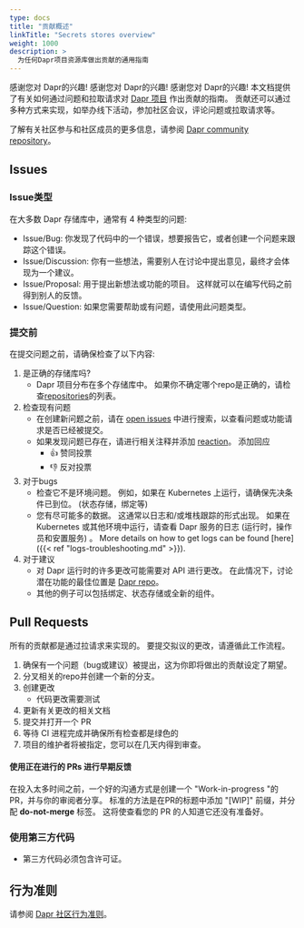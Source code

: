 ```yaml
---
type: docs
title: "贡献概述"
linkTitle: "Secrets stores overview"
weight: 1000
description: >
  为任何Dapr项目资源库做出贡献的通用指南
---
```


感谢您对 Dapr的兴趣! 感谢您对 Dapr的兴趣! 感谢您对 Dapr的兴趣! 本文档提供了有关如何通过问题和拉取请求对 [Dapr 项目](https://github.com/dapr) 作出贡献的指南。 贡献还可以通过多种方式来实现，如举办线下活动，参加社区会议，评论问题或拉取请求等。

了解有关社区参与和社区成员的更多信息，请参阅 [Dapr community repository](https://github.com/dapr/community)。

## Issues

### Issue类型

在大多数 Dapr 存储库中，通常有 4 种类型的问题:

- Issue/Bug: 你发现了代码中的一个错误，想要报告它，或者创建一个问题来跟踪这个错误。
- Issue/Discussion: 你有一些想法，需要别人在讨论中提出意见，最终才会体现为一个建议。
- Issue/Proposal: 用于提出新想法或功能的项目。 这样就可以在编写代码之前得到别人的反馈。
- Issue/Question: 如果您需要帮助或有问题，请使用此问题类型。

### 提交前

在提交问题之前，请确保检查了以下内容:

1. 是正确的存储库吗?
    - Dapr 项目分布在多个存储库中。 如果你不确定哪个repo是正确的，请检查[repositories](https://github.com/dapr)的列表。
1. 检查现有问题
    - 在创建新问题之前，请在 [open issues](https://github.com/dapr/dapr/issues) 中进行搜索，以查看问题或功能请求是否已经被提交。
    - 如果发现问题已存在，请进行相关注释并添加 [reaction](https://github.com/blog/2119-add-reaction-to-pull-requests-issues-and-comments)。 添加回应
        - 👍 赞同投票
        - 👎 反对投票
1. 对于bugs
    - 检查它不是环境问题。 例如，如果在 Kubernetes 上运行，请确保先决条件已到位。 (状态存储，绑定等)
    - 您有尽可能多的数据。 这通常以日志和/或堆栈跟踪的形式出现。 如果在 Kubernetes 或其他环境中运行，请查看 Dapr 服务的日志 (运行时，操作员和安置服务) 。 More details on how to get logs can be found [here]({{< ref "logs-troubleshooting.md" >}}).
1. 对于建议
    - 对 Dapr 运行时的许多更改可能需要对 API 进行更改。 在此情况下，讨论潜在功能的最佳位置是 [Dapr repo](https://github.com/dapr/dapr)。
    - 其他的例子可以包括绑定、状态存储或全新的组件。

## Pull Requests

所有的贡献都是通过拉请求来实现的。 要提交拟议的更改，请遵循此工作流程。

1. 确保有一个问题（bug或建议）被提出，这为你即将做出的贡献设定了期望。
1. 分叉相关的repo并创建一个新的分支。
1. 创建更改
    - 代码更改需要测试
1. 更新有关更改的相关文档
1. 提交并打开一个 PR
1. 等待 CI 进程完成并确保所有检查都是绿色的
1. 项目的维护者将被指定，您可以在几天内得到审查。

#### 使用正在进行的 PRs 进行早期反馈

在投入太多时间之前，一个好的沟通方式是创建一个 "Work-in-progress "的PR，并与你的审阅者分享。 标准的方法是在PR的标题中添加 "[WIP]" 前缀，并分配 **do-not-merge** 标签。 这将使查看您的 PR 的人知道它还没有准备好。

### 使用第三方代码

- 第三方代码必须包含许可证。

## 行为准则

请参阅 [Dapr 社区行为准则](https://github.com/dapr/community/blob/master/CODE-OF-CONDUCT.md)。
